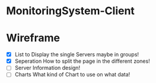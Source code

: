 # MonitoringSystem-Client

Wireframe
======

* [x] List to Display the single Servers maybe in groups!
* [x] Seperation How to split the page in the different zones!
* [ ] Server Information design!
* [ ] Charts What kind of Chart to use on what data!